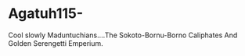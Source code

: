 # Agatuh115-
Cool slowly Maduntuchians....The Sokoto-Bornu-Borno Caliphates And Golden Serengetti Emperium.
